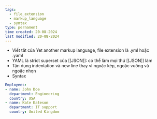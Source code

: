 ```yaml
---
tags:
  - file_extension
  - markup_language
  - syntax
type: pernament
time created: 20-08-2024
last modified: 20-08-2024
---
```

- Viết tắt của Yet another markup language, file extension là .yml hoặc .yaml
- YAML là strict superset của [[JSON]]: có thể làm mọi thứ [[JSON]] làm
- Tận dụng indentation và new line thay vì ngoặc kép, ngoặc vuông và ngoặc nhọn
- Syntax
```yaml
Employees:
- name: John Doe
  department: Engineering
  country: USA
- name: Kate Kateson
  department: IT support
  country: United Kingdom
```
